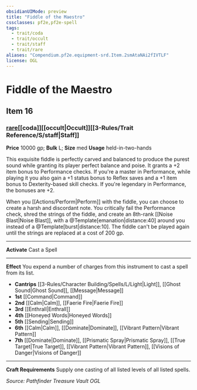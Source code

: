 ```yaml
---
obsidianUIMode: preview
title: "Fiddle of the Maestro"
cssclasses: pf2e,pf2e-spell
tags:
  - trait/coda
  - trait/occult
  - trait/staff
  - trait/rare
aliases: "Compendium.pf2e.equipment-srd.Item.2smAtaNAi2fIVTLF"
license: OGL
---
```

# Fiddle of the Maestro
## Item 16
### [rare](rare.md "Rare Rarity Trait")[[coda]][[occult|Occult]][[3-Rules/Trait Reference/S/staff|Staff]]


**Price** 10000 gp; 
**Bulk** L; **Size** med
**Usage** held-in-two-hands

This exquisite fiddle is perfectly carved and balanced to produce the purest sound while granting its player perfect balance and poise. It grants a +2 item bonus to Performance checks. If you're a master in Performance, while playing it you also gain a +1 status bonus to Reflex saves and a +1 item bonus to Dexterity-based skill checks. If you're legendary in Performance, the bonuses are +2.

When you [[Actions/Perform|Perform]] with the fiddle, you can choose to create a harsh and discordant note. You critically fail the Performance check, shred the strings of the fiddle, and create an 8th-rank [[Noise Blast|Noise Blast]], with a @Template\[emanation|distance:40\] around you instead of a @Template\[burst|distance:10\]. The fiddle can't be played again until the strings are replaced at a cost of 200 gp.

* * *

**Activate** Cast a Spell

* * *

**Effect** You expend a number of charges from this instrument to cast a spell from its list.

*   **Cantrips** [[3-Rules/Character Building/Spells/L/Light|Light]], [[Ghost Sound|Ghost Sound]], [[Message|Message]]
*   **1st** [[Command|Command]]
*   **2nd** [[Calm|Calm]], [[Faerie Fire|Faerie Fire]]
*   **3rd** [[Enthrall|Enthrall]]
*   **4th** [[Honeyed Words|Honeyed Words]]
*   **5th** [[Sending|Sending]]
*   **6th** [[Calm|Calm]], [[Dominate|Dominate]], [[Vibrant Pattern|Vibrant Pattern]]
*   **7th** [[Dominate|Dominate]], [[Prismatic Spray|Prismatic Spray]], [[True Target|True Target]], [[Vibrant Pattern|Vibrant Pattern]], [[Visions of Danger|Visions of Danger]]

* * *

**Craft Requirements** Supply one casting of all listed levels of all listed spells.

*Source: Pathfinder Treasure Vault*
*OGL*